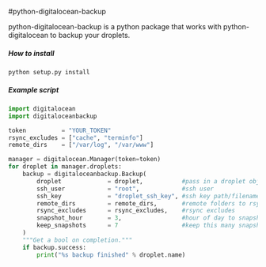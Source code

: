 #python-digitalocean-backup

python-digitalocean-backup is a python package that works with python-digitalocean to backup your droplets.

##### How to install

    python setup.py install

##### Example script

```python
import digitalocean
import digitaloceanbackup

token          = "YOUR_TOKEN"
rsync_excludes = ["cache", "terminfo"]
remote_dirs    = ["/var/log", "/var/www"]

manager = digitalocean.Manager(token=token)
for droplet in manager.droplets:
    backup = digitaloceanbackup.Backup(
        droplet             = droplet,           #pass in a droplet obj
        ssh_user            = "root",            #ssh user
        ssh_key             = "droplet_ssh_key", #ssh key path/filename
        remote_dirs         = remote_dirs,       #remote folders to rsync
        rsync_excludes      = rsync_excludes,    #rsync excludes
        snapshot_hour       = 3,                 #hour of day to snapshot
        keep_snapshots      = 7                  #keep this many snapshots
    )
    """Get a bool on completion."""
    if backup.success:
        print("%s backup finished" % droplet.name)
```